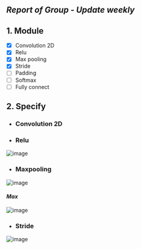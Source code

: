 ## *Report of Group - Update weekly*
## 1. Module  
- [x] Convolution 2D
- [x] Relu
- [x] Max pooling
- [x] Stride
- [ ] Padding
- [ ] Softmax
- [ ] Fully connect 
## 2. Specify
- ### Convolution 2D
- ### Relu

![image](https://user-images.githubusercontent.com/75322678/118592756-aee11800-b7d0-11eb-8669-4064b28e9184.png)

- ### Maxpooling
![image](https://user-images.githubusercontent.com/75322678/118592789-bdc7ca80-b7d0-11eb-8ed5-a1ca1c7602ba.png)
 #### *Max*
 ![image](https://user-images.githubusercontent.com/75322678/118592846-d59f4e80-b7d0-11eb-957b-32fd530ec81d.png)
- ### Stride
![image](https://user-images.githubusercontent.com/75322678/118592882-e780f180-b7d0-11eb-8555-de3ebeebbb57.png)
